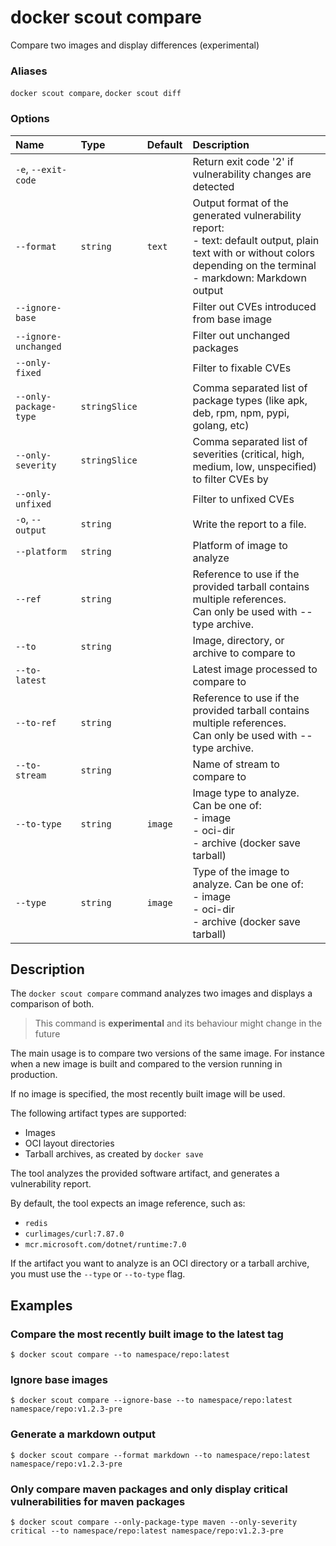 # docker scout compare

<!---MARKER_GEN_START-->
Compare two images and display differences (experimental)

### Aliases

`docker scout compare`, `docker scout diff`

### Options

| Name                  | Type          | Default | Description                                                                                                                                                                    |
|:----------------------|:--------------|:--------|:-------------------------------------------------------------------------------------------------------------------------------------------------------------------------------|
| `-e`, `--exit-code`   |               |         | Return exit code '2' if vulnerability changes are detected                                                                                                                     |
| `--format`            | `string`      | `text`  | Output format of the generated vulnerability report:<br>- text: default output, plain text with or without colors depending on the terminal<br>- markdown: Markdown output<br> |
| `--ignore-base`       |               |         | Filter out CVEs introduced from base image                                                                                                                                     |
| `--ignore-unchanged`  |               |         | Filter out unchanged packages                                                                                                                                                  |
| `--only-fixed`        |               |         | Filter to fixable CVEs                                                                                                                                                         |
| `--only-package-type` | `stringSlice` |         | Comma separated list of package types (like apk, deb, rpm, npm, pypi, golang, etc)                                                                                             |
| `--only-severity`     | `stringSlice` |         | Comma separated list of severities (critical, high, medium, low, unspecified) to filter CVEs by                                                                                |
| `--only-unfixed`      |               |         | Filter to unfixed CVEs                                                                                                                                                         |
| `-o`, `--output`      | `string`      |         | Write the report to a file.                                                                                                                                                    |
| `--platform`          | `string`      |         | Platform of image to analyze                                                                                                                                                   |
| `--ref`               | `string`      |         | Reference to use if the provided tarball contains multiple references.<br>Can only be used with --type archive.                                                                |
| `--to`                | `string`      |         | Image, directory, or archive to compare to                                                                                                                                     |
| `--to-latest`         |               |         | Latest image processed to compare to                                                                                                                                           |
| `--to-ref`            | `string`      |         | Reference to use if the provided tarball contains multiple references.<br>Can only be used with --type archive.                                                                |
| `--to-stream`         | `string`      |         | Name of stream to compare to                                                                                                                                                   |
| `--to-type`           | `string`      | `image` | Image type to analyze. Can be one of:<br>- image<br>- oci-dir<br>- archive (docker save tarball)<br>                                                                           |
| `--type`              | `string`      | `image` | Type of the image to analyze. Can be one of:<br>- image<br>- oci-dir<br>- archive (docker save tarball)<br>                                                                    |


<!---MARKER_GEN_END-->

## Description

The `docker scout compare` command analyzes two images and displays a comparison of both.

> This command is **experimental** and its behaviour might change in the future

The main usage is to compare two versions of the same image.
For instance when a new image is built and compared to the version running in production.

If no image is specified, the most recently built image will be used.

The following artifact types are supported:

- Images
- OCI layout directories
- Tarball archives, as created by `docker save`

The tool analyzes the provided software artifact, and generates a vulnerability report.

By default, the tool expects an image reference, such as:

- `redis`
- `curlimages/curl:7.87.0`
- `mcr.microsoft.com/dotnet/runtime:7.0`

If the artifact you want to analyze is an OCI directory or a tarball archive, you must use the `--type` or `--to-type` flag.

## Examples

### Compare the most recently built image to the latest tag

```console
$ docker scout compare --to namespace/repo:latest
```

### Ignore base images

```console
$ docker scout compare --ignore-base --to namespace/repo:latest namespace/repo:v1.2.3-pre
```

### Generate a markdown output

```console
$ docker scout compare --format markdown --to namespace/repo:latest namespace/repo:v1.2.3-pre
```

### Only compare maven packages and only display critical vulnerabilities for maven packages

```console
$ docker scout compare --only-package-type maven --only-severity critical --to namespace/repo:latest namespace/repo:v1.2.3-pre
```
